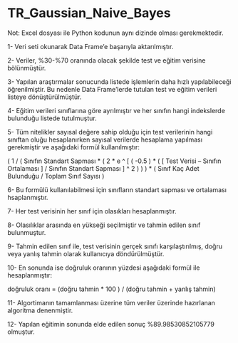 # TR_Gaussian_Naive_Bayes
Not: Excel dosyası ile Python kodunun aynı dizinde olması gerekmektedir.

1- Veri seti okunarak Data Frame’e başarıyla aktarılmıştır.

2- Veriler, %30-%70 oranında olacak şekilde test ve eğitim verisine bölünmüştür.

3- Yapılan araştırmalar sonucunda listede işlemlerin daha hızlı yapılabileceği öğrenilmiştir. Bu nedenle
Data Frame’lerde tutulan test ve eğitim verileri listeye dönüştürülmüştür.

4- Eğitim verileri sınıflarına göre ayrılmıştır ve her sınıfın hangi indekslerde bulunduğu listede
tutulmuştur.

5- Tüm nitelikler sayısal değere sahip olduğu için test verilerinin hangi sınıftan oluğu hesaplanırken
sayısal verilerde hesaplama yapılması gerekmiştir ve aşağıdaki formül kullanılmıştır:

( 1 / ( Sınıfın Standart Sapması * ( 2 * e ^ [ ( -0.5 ) * ( [ Test Verisi – Sınıfın Ortalaması ] / Sınıfın
Standart Sapması ] ^ 2 ) ) ) * ( Sınıf Kaç Adet Bulunduğu / Toplam Sınıf Sayısı )

6- Bu formülü kullanılabilmesi için sınıfların standart sapması ve ortalaması hsaplanmıştır.

7- Her test verisinin her sınıf için olasıkları hesaplanmıştır.

8- Olasılıklar arasında en yükseği seçilmiştir ve tahmin edilen sınıf bulunmuştur.

9- Tahmin edilen sınıf ile, test verisinin gerçek sınıfı karşılaştırılmış, doğru veya yanlış tahmin olarak
kullanıcıya döndürülmüştür.

10- En sonunda ise doğruluk oranının yüzdesi aşağıdaki formül ile hesaplanmıştır:

doğruluk oranı = (doğru tahmin * 100 ) / (doğru tahmin + yanlış tahmin)

11- Algortimanın tamamlanması üzerine tüm veriler üzerinde hazırlanan algoritma
denenmiştir.

12- Yapılan eğitimin sonunda elde edilen sonuç %89.98530852105779 olmuştur.
